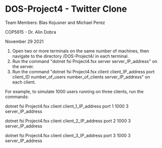 # DOS-Project4 - Twitter Clone
Team Members: Blas Kojusner and Michael Perez

COP5615 - Dr. Alin Dobra

November 29 2021

1. Open two or more terminals on the same number of machines, then navigate to the directory /DOS-Project4/ in each terminal. 
2. Run the command "dotnet fsi Project4.fsx server server_IP_address" on the server.
3. Run the command "dotnet fsi Project4.fsx client client_IP_address port client_ID number_of_users number_of_clients server_IP_address" on each client.

For example, to simulate 1000 users running on three clients, run the commands:

  dotnet fsi Project4.fsx client client_1_IP_address port 1 1000 3 server_IP_address
  
  dotnet fsi Project4.fsx client client_2_IP_address port 2 1000 3 server_IP_address
  
  dotnet fsi Project4.fsx client client_3_IP_address port 3 1000 3 server_IP_address
